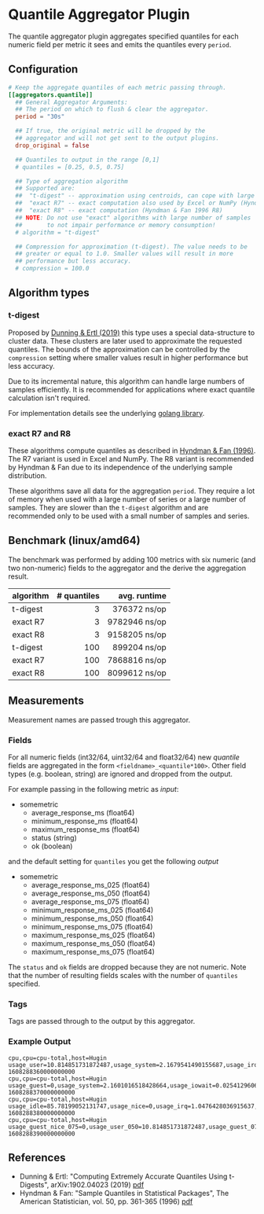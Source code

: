 # Quantile Aggregator Plugin

The quantile aggregator plugin aggregates specified quantiles for each numeric field
per metric it sees and emits the quantiles every `period`.

## Configuration

```toml
# Keep the aggregate quantiles of each metric passing through.
[[aggregators.quantile]]
  ## General Aggregator Arguments:
  ## The period on which to flush & clear the aggregator.
  period = "30s"

  ## If true, the original metric will be dropped by the
  ## aggregator and will not get sent to the output plugins.
  drop_original = false

  ## Quantiles to output in the range [0,1]
  # quantiles = [0.25, 0.5, 0.75]

  ## Type of aggregation algorithm
  ## Supported are:
  ##  "t-digest" -- approximation using centroids, can cope with large number of samples
  ##  "exact R7" -- exact computation also used by Excel or NumPy (Hyndman & Fan 1996 R7)
  ##  "exact R8" -- exact computation (Hyndman & Fan 1996 R8)
  ## NOTE: Do not use "exact" algorithms with large number of samples
  ##       to not impair performance or memory consumption!
  # algorithm = "t-digest"

  ## Compression for approximation (t-digest). The value needs to be
  ## greater or equal to 1.0. Smaller values will result in more
  ## performance but less accuracy.
  # compression = 100.0
```

## Algorithm types

### t-digest

Proposed by [Dunning & Ertl (2019)][tdigest_paper] this type uses a
special data-structure to cluster data. These clusters are later used
to approximate the requested quantiles. The bounds of the approximation
can be controlled by the `compression` setting where smaller values
result in higher performance but less accuracy.

Due to its incremental nature, this algorithm can handle large
numbers of samples efficiently.  It is recommended for applications
where exact quantile calculation isn't required.

For implementation details see the underlying [golang library][tdigest_lib].

### exact R7 and R8

These algorithms compute quantiles as described in [Hyndman & Fan (1996)][hyndman_fan].
The R7 variant is used in Excel and NumPy.  The R8 variant is recommended
by Hyndman & Fan due to its independence of the underlying sample distribution.

These algorithms save all data for the aggregation `period`.  They require
a lot of memory when used with a large number of series or a
large number of samples. They are slower than the `t-digest`
algorithm and are recommended only to be used with a small number of samples and series.

## Benchmark (linux/amd64)

The benchmark was performed by adding 100 metrics with six numeric
(and two non-numeric) fields to the aggregator and the derive the aggregation
result.

| algorithm  | # quantiles   | avg. runtime  |
| :------------ | -------------:| -------------:|
| t-digest      |            3  |  376372 ns/op |
| exact R7      |            3  | 9782946 ns/op |
| exact R8      |            3  | 9158205 ns/op |
| t-digest      |          100  |  899204 ns/op |
| exact R7      |          100  | 7868816 ns/op |
| exact R8      |          100  | 8099612 ns/op |

## Measurements

Measurement names are passed trough this aggregator.

### Fields

For all numeric fields (int32/64, uint32/64 and float32/64) new *quantile*
fields are aggregated in the form `<fieldname>_<quantile*100>`. Other field
types (e.g. boolean, string) are ignored and dropped from the output.

For example passing in the following metric as *input*:

- somemetric
  - average_response_ms (float64)
  - minimum_response_ms (float64)
  - maximum_response_ms (float64)
  - status (string)
  - ok (boolean)

and the default setting for `quantiles` you get the following *output*

- somemetric
  - average_response_ms_025 (float64)
  - average_response_ms_050 (float64)
  - average_response_ms_075 (float64)
  - minimum_response_ms_025 (float64)
  - minimum_response_ms_050 (float64)
  - minimum_response_ms_075 (float64)
  - maximum_response_ms_025 (float64)
  - maximum_response_ms_050 (float64)
  - maximum_response_ms_075 (float64)

The `status` and `ok` fields are dropped because they are not numeric.  Note that the
number of resulting fields scales with the number of `quantiles` specified.

### Tags

Tags are passed through to the output by this aggregator.

### Example Output

```text
cpu,cpu=cpu-total,host=Hugin usage_user=10.814851731872487,usage_system=2.1679541490155687,usage_irq=1.046598554697342,usage_steal=0,usage_guest_nice=0,usage_idle=85.79616247197244,usage_nice=0,usage_iowait=0,usage_softirq=0.1744330924495688,usage_guest=0 1608288360000000000
cpu,cpu=cpu-total,host=Hugin usage_guest=0,usage_system=2.1601016518428664,usage_iowait=0.02541296060990694,usage_irq=1.0165184243964942,usage_softirq=0.1778907242693666,usage_steal=0,usage_guest_nice=0,usage_user=9.275730622616953,usage_idle=87.34434561626493,usage_nice=0 1608288370000000000
cpu,cpu=cpu-total,host=Hugin usage_idle=85.78199052131747,usage_nice=0,usage_irq=1.0476428036915637,usage_guest=0,usage_guest_nice=0,usage_system=1.995510102269591,usage_iowait=0,usage_softirq=0.1995510102269662,usage_steal=0,usage_user=10.975305562484735 1608288380000000000
cpu,cpu=cpu-total,host=Hugin usage_guest_nice_075=0,usage_user_050=10.814851731872487,usage_guest_075=0,usage_steal_025=0,usage_irq_025=1.031558489546918,usage_irq_075=1.0471206791944527,usage_iowait_025=0,usage_guest_050=0,usage_guest_nice_050=0,usage_nice_075=0,usage_iowait_050=0,usage_system_050=2.1601016518428664,usage_irq_050=1.046598554697342,usage_guest_nice_025=0,usage_idle_050=85.79616247197244,usage_softirq_075=0.1887208672481664,usage_steal_075=0,usage_system_025=2.0778058770562287,usage_system_075=2.1640279004292173,usage_softirq_050=0.1778907242693666,usage_nice_050=0,usage_iowait_075=0.01270648030495347,usage_user_075=10.895078647178611,usage_nice_025=0,usage_steal_050=0,usage_user_025=10.04529117724472,usage_idle_025=85.78907649664495,usage_idle_075=86.57025404411868,usage_softirq_025=0.1761619083594677,usage_guest_025=0 1608288390000000000
```

## References

- Dunning & Ertl: "Computing Extremely Accurate Quantiles Using t-Digests", arXiv:1902.04023 (2019)  [pdf][tdigest_paper]
- Hyndman & Fan: "Sample Quantiles in Statistical Packages", The American Statistician, vol. 50, pp. 361-365 (1996) [pdf][hyndman_fan]

[tdigest_paper]: https://arxiv.org/abs/1902.04023
[tdigest_lib]:   https://github.com/caio/go-tdigest
[hyndman_fan]:   http://www.maths.usyd.edu.au/u/UG/SM/STAT3022/r/current/Misc/Sample%20Quantiles%20in%20Statistical%20Packages.pdf
